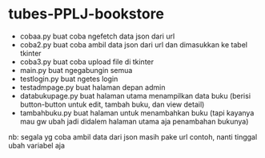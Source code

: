# tubes-PPLJ-bookstore

- cobaa.py buat coba ngefetch data json dari url<br />
- coba2.py buat coba ambil data json dari url dan dimasukkan ke tabel tkinter<br />
- coba3.py buat coba upload file di tkinter<br />
- main.py buat ngegabungin semua<br />
- testlogin.py buat ngetes login<br />
- testadmpage.py buat halaman depan admin<br />
- databukupage.py buat halaman utama menampilkan data buku (berisi button-button untuk edit, tambah buku, dan view
  detail)<br />
- tambahbuku.py buat halaman untuk menambahkan buku (tapi kayanya mau gw ubah jadi didalem halaman utama aja penambahan
  bukunya)<br />

nb: segala yg coba ambil data dari json masih pake url contoh, nanti tinggal ubah variabel aja<br />
